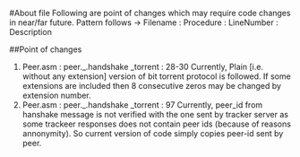 #About file
Following are point of changes which may require code changes in near/far future.
Pattern follows -> Filename : Procedure : LineNumber : Description

##Point of changes
1) Peer.asm : peer._.handshake _torrent : 28-30
   Currently, Plain [i.e. without any extension] version of bit torrent protocol is followed. If some extensions are included then 8 consecutive zeros may be changed by extension number.
2) Peer.asm : peer._.handshake _torrent : 97
   Currently, peer_id from hanshake message is not verified with the one sent by tracker server as some trackeer responses does not contain peer ids (because of reasons annonymity). So current version of code simply copies peer-id sent by peer.

